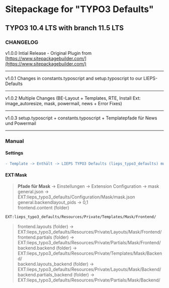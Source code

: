 # Sitepackage for "TYPO3 Defaults"
## TYPO3 10.4 LTS with branch 11.5 LTS

### CHANGELOG

v1.0.0 Intial Release - Original Plugin from [https://www.sitepackagebuilder.com/](https://www.sitepackagebuilder.com/)
***
v1.0.1 Changes in constants.typoscript and setup.typoscript to our LIEPS-Defaults
***
v1.0.2 Multiple Changes (BE-Layout + Templates, RTE, Install Ext: image_autoresize, mask, powermail, news + Error Fixes)
***
v1.0.3 setup.typoscript + constants.typoscript + Templatepfade für News und Powermail  
  
      
***   
### Manual  
#### Settings  
```diff
- Template -> Enthält -> LIEPS TYPO3 Defaults (lieps_typo3_defaults) muss letztes ausgewähltes Objekt sein!!  
```
  
#### EXT:Mask
> **Pfade für Mask**  -> Einstellungen -> Extension Configuration -> mask  
> general.json -> EXT:lieps_typo3_defaults/Configuration/Mask/mask.json  
> general.backendlayout_pids -> 0,1  
> frontend.content (folder) 
```diff
EXT:lieps_typo3_defaults/Resources/Private/Templates/Mask/Frontend/
```  
> frontend.layouts (folder) -> EXT:lieps_typo3_defaults/Resources/Private/Layouts/Mask/Frontend/  
> frontend.partials (folder) -> EXT:lieps_typo3_defaults/Resources/Private/Partials/Mask/Frontend/  
> backend.backend (folder) -> EXT:lieps_typo3_defaults/Resources/Private/Templates/Mask/Backend/  
> backend.layouts_backend (folder) -> EXT:lieps_typo3_defaults/Resources/Private/Layouts/Mask/Backend/  
> backend.partials_backend (folder) -> EXT:lieps_typo3_defaults/Resources/Private/Partials/Mask/Backend/  


